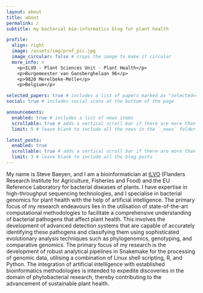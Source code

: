 ```yaml
---
layout: about
title: about
permalink: /
subtitle: my bacterial bio-informatics blog for plant health

profile:
  align: right
  image: /assets/img/prof_pic.jpg
  image_circular: false # crops the image to make it circular
  more_info: >
    <p>ILVO - Plant Sciences Unit - Plant Health</p> 
    <p>Burgemeester van Gansberghelaan 96</p>
    <p>9820 Merelbeke-Melle</p>
    <p>Belgium</p>

selected_papers: true # includes a list of papers marked as "selected={true}"
social: true # includes social icons at the bottom of the page

announcements:
  enabled: true # includes a list of news items
  scrollable: true # adds a vertical scroll bar if there are more than 3 news items
  limit: 5 # leave blank to include all the news in the `_news` folder

latest_posts:
  enabled: true
  scrollable: true # adds a vertical scroll bar if there are more than 3 new posts items
  limit: 3 # leave blank to include all the blog posts
---
```


My name is Steve Baeyen, and I am a bioinformatician at [ILVO](www.ilvo.vlaanderen.be) (Flanders Research Institute for Agriculture, Fisheries and Food) and the EU Reference Laboratory for bacterial diseases of plants. I have expertise in high-throughput sequencing technologies, and I specialise in bacterial genomics for plant health with the help of artificial intelligence.
The primary focus of my research endeavours lies in the utilisation of state-of-the-art computational methodologies to facilitate a comprehensive understanding of bacterial pathogens that affect plant health. This involves the development of advanced detection systems that are capable of accurately identifying these pathogens and classifying them using sophisticated evolutionary analysis techniques such as phylogenomics, genotyping, and comparative genomics. The primary focus of my research is the development of robust analytical pipelines in Snakemake for the processing of genomic data, utilising a combination of Linux shell scripting, R, and Python.
The integration of artificial intelligence with established bioinformatics methodologies is intended to expedite discoveries in the domain of phytobacterial research, thereby contributing to the advancement of sustainable plant health.
